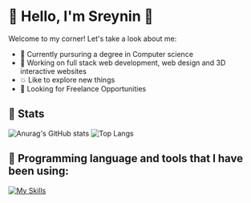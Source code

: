 # 🤗 Hello, I'm Sreynin 🤗

Welcome to my corner! Let's take a look about me:
- 🌱 Currently pursuring a degree in Computer science
- 🧨 Working on full stack web development, web design and 3D interactive websites
- 💥 Like to explore new things
- 🤔 Looking for Freelance Opportunities

## 🌅 Stats

![Anurag's GitHub stats](https://github-readme-stats.vercel.app/api?username=linin-nin&show_icons=true) ![Top Langs](https://github-readme-stats.vercel.app/api/top-langs/?username=linin-nin&layout=compact)

## 🤖 Programming language and tools that I have been using:

[![My Skills](https://skillicons.dev/icons?i=js,html,css,ts,react,vue,next,figma,php,prisma,vercel,threejs,nodejs,laravel,ai,express,npm&perline=8)](https://skillicons.dev)






<!--
**This Dynamic Image's from -> [Capsule-Render](https://github.com/kyechan99/capsule-render) - Press F5!**
-->

<!--

![footer](https://capsule-render.vercel.app/api?type=wave&color=gradient&height=150&section=footer)
-->
